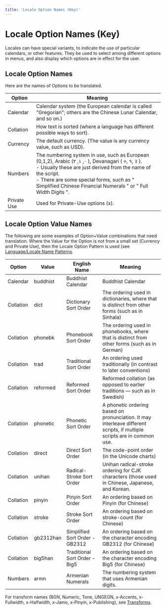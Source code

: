 ```yaml
---
title: 'Locale Option Names (Key)'
---
```


# Locale Option Names (Key)

Locales can have special variants, to indicate the use of particular calendars, or other features. They be used to select among different options in menus, and also display which options are in effect for the user.

## Locale Option Names

Here are the names of Options to be translated.

| Option | Meaning   |
|---|---|
| Calendar | Calendar system (the European calendar is called "Gregorian"; others are the Chinese Lunar Calendar, and so on.) |
| Collation | How text is sorted (where a language has different possible ways to sort). |
| Currency | The default currency. (The value is any currency value, such as USD). |
| Numbers | The numbering system in use, such as European (0,1,2), Arabic (٠, ١, ٢ ), Devanagari ( ०,  १,  २ ). <br /> - Usually these are just derived from the name of the script.<br /> - There are some special forms, such as " Simplified Chinese Financial Numerals " or " Full Width Digits ". |
| Private Use | Used for Private-Use options (x). |

## Locale Option Value Names

The following are some examples of Option+Value combinations that need translation. Where the Value for the Option is not from a small set (Currency and Private Use), then the Locale Option Pattern is used (see [Language/Locale Name Patterns](/translation/displaynames/languagelocale-name-patterns).

| Option | Value | English Name | Meaning |
|---|---|---|---|
| Calendar | buddhist | Buddhist Calendar | Buddhist Calendar  |
| Collation | dict | Dictionary Sort Order | The ordering used in dictionaries, where that is distinct from other forms (such as in Sinhala) |
| Collation | phonebk | Phonebook Sort Order | The ordering used in phonebooks, where that is distinct from other forms (such as in German) |
| Collation  | trad | Traditional Sort Order | An ordering used traditionally (in contrast to later conventions) |
| Collation | reformed   | Reformed Sort Order  | Reformed collation (as opposed to earlier traditions — such as in Swedish) |
| Collation | phonetic   | Phonetic Sort Order  | A phonetic ordering based on pronunciation. It may interleave different scripts, if multiple scripts are in common use. |
| Collation  | direct | Direct Sort Order | The code-point order (in the Unicode charts) |
| Collation | unihan   | Radical-Stroke Sort Order | Unihan radical-stroke ordering for CJK characters (those used in Chinese, Japanese, and Korean. |
| Collation  | pinyin | Pinyin Sort Order | An ordering based on Pinyin (for Chinese) |
| Collation  | stroke | Stroke Sort Order | An ordering based on stroke-count (for Chinese) |
| Collation  | gb2312han | Simplified Sort Order - GB2312 | An ordering based on the character encoding GB2312 (for Chinese) |
| Collation  | big5han | Traditional Sort Order - Big5 | An ordering based on the character encoding Big5 (for Chinese)  |
| Numbers | armn | Armenian Numerals | The numbering system that uses Armenian digits. |

For transform names (BGN, Numeric, Tone, UNGEGN, x-Accents, x-Fullwidth, x-Halfwidth, x-Jamo, x-Pinyin, x-Publishing), see [Transforms](/translation/transforms).


